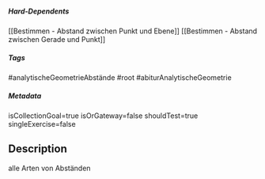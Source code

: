 ##### Hard-Dependents 
[[Bestimmen - Abstand zwischen Punkt und Ebene]]
[[Bestimmen - Abstand zwischen Gerade und Punkt]]
##### Tags 
#analytischeGeometrieAbstände
#root
#abiturAnalytischeGeometrie
##### Metadata 
isCollectionGoal=true
isOrGateway=false
shouldTest=true
singleExercise=false
## Description 
alle Arten von Abständen 
